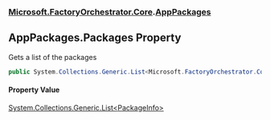 ### [Microsoft.FactoryOrchestrator.Core](Microsoft_FactoryOrchestrator_Core.md 'Microsoft.FactoryOrchestrator.Core').[AppPackages](AppPackages.md 'Microsoft.FactoryOrchestrator.Core.AppPackages')
## AppPackages.Packages Property
Gets a list of the packages  
```csharp
public System.Collections.Generic.List<Microsoft.FactoryOrchestrator.Core.PackageInfo> Packages { get; set; }
```
#### Property Value
[System.Collections.Generic.List&lt;](https://docs.microsoft.com/en-us/dotnet/api/System.Collections.Generic.List-1 'System.Collections.Generic.List')[PackageInfo](PackageInfo.md 'Microsoft.FactoryOrchestrator.Core.PackageInfo')[&gt;](https://docs.microsoft.com/en-us/dotnet/api/System.Collections.Generic.List-1 'System.Collections.Generic.List')
